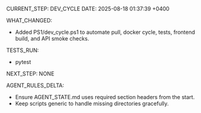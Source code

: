 CURRENT_STEP: DEV_CYCLE
DATE: 2025-08-18 01:37:39 +0400

WHAT_CHANGED:
- Added PS1/dev_cycle.ps1 to automate pull, docker cycle, tests, frontend build, and API smoke checks.

TESTS_RUN:
- pytest

NEXT_STEP: NONE

AGENT_RULES_DELTA:
- Ensure AGENT_STATE.md uses required section headers from the start.
- Keep scripts generic to handle missing directories gracefully.

